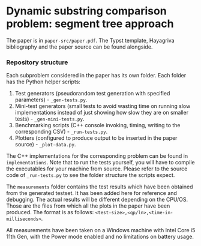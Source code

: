 # Dynamic substring comparison problem: segment tree approach

The paper is in `paper-src/paper.pdf`. The Typst template, Hayagriva bibliography and the paper source can be found alongside.

### Repository structure

Each subproblem considered in the paper has its own folder. Each folder has the Python helper scripts:

1. Test generators (pseudorandom test generation with specified parameters) - `_gen-tests.py`.
2. Mini-test generators (small tests to avoid wasting time on running slow implementations instead of just showing how slow they are on smaller tests) - `_gen-mini-tests.py`.
3. Benchmarking scripts (C++ console invoking, timing, writing to the corresponding CSV) - `_run-tests.py`.
4. Plotters (configured to produce output to be inserted in the paper source) - `_plot-data.py`.

The C++ implementations for the corresponding problem can be found in `implementations`. Note that to run the tests yourself, you will have to compile the executables for your machine from source. Please refer to the source code of `_run-tests.py` to see the folder structure the scripts expect.

The `measurements` folder contains the test results which have been obtained from the generated testset. It has been added here for reference and debugging. The actual results will be different depending on the CPU/OS. Those are the files from which all the plots in the paper have been produced. The format is as follows: `<test-size>,<qp/ln>,<time-in-milliseconds>`.

All measurements have been taken on a Windows machine with Intel Core i5 11th Gen, with the Power mode enabled and no limitations on battery usage.
